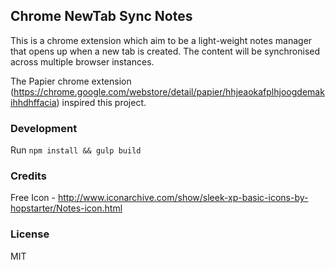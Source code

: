 ## Chrome NewTab Sync Notes

This is a chrome extension which aim to be a light-weight notes manager that opens up when a new tab is created. The content will be synchronised across multiple browser instances.

The Papier chrome extension (https://chrome.google.com/webstore/detail/papier/hhjeaokafplhjoogdemakihhdhffacia) inspired this project.


### Development

Run `npm install && gulp build`


### Credits

Free Icon - http://www.iconarchive.com/show/sleek-xp-basic-icons-by-hopstarter/Notes-icon.html


### License

MIT
